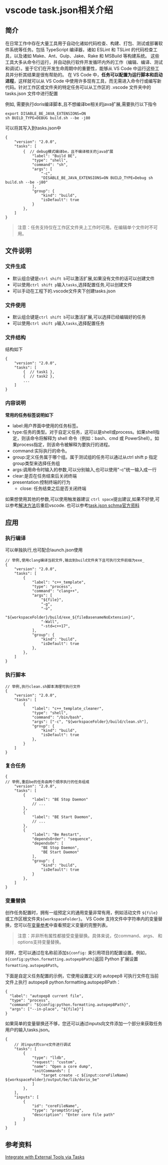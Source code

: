 # vscode task.json相关介绍

## 简介
在日常工作中存在大量工具用于自动化诸如代码检查、构建、打包、测试或部署软件系统等任务。包括 TypeScript 编译器，诸如 ESLint 和 TSLint 的代码检查工具，以及诸如 Make、Ant、Gulp、Jake、Rake 和 MSBuild 等构建系统。
这些工具大多从命令行运行，并自动执行软件开发循环内外的工作（编辑、编译、测试和调试）。鉴于它们在开发生命周期中的重要性，能够从 VS Code 中运行这些工具并分析其结果是很有帮助的。
在 VS Code 中，**任务可以配置为运行脚本和启动进程**，这样就可以从 VS Code 中使用许多现有工具，而无需进入命令行或编写新代码。针对工作区或文件夹的特定任务可以从工作区的 .vscode 文件夹中的 tasks.json 文件中进行配置

例如, 需要执行doris编译脚本,且不想编译be相关的java扩展,需要执行以下指令
```
export DISABLE_BE_JAVA_EXTENSIONS=ON
sh BUILD_TYPE=DEBUG build.sh --be -j80
```
可以将其写入到tasks.json中
```
{
    "version": "2.0.0",
    "tasks": [
        {  // debug模式编译be，且不编译相关的java扩展
            "label": "Build BE",
            "type": "shell",
            "command": "sh",
            "args": [
                "-c",
                "DISABLE_BE_JAVA_EXTENSIONS=ON BUILD_TYPE=Debug sh build.sh --be -j80"
            ],
            "group": {
                "kind": "build",
                "isDefault": true
            }
        },
    ]
}
```
> 注意：任务支持仅在工作区文件夹上工作时可用。在编辑单个文件时不可用。
## 文件说明
### 文件生成
- 默认组合键是`ctrl shift b`可以激活扩展,如果没有文件的话可以创建文件
- 可以使用`ctrl shift p`输入`tasks`,选择配置任务,可以创建文件
- 可以手动在工程下的.vscode文件夹下创建tasks.json
### 文件使用
- 默认组合键是`ctrl shift b`可以激活扩展,可以选择已经编辑好的任务
- 可以使用`ctrl shift p`输入`tasks`,选择配置任务
### 文件结构
结构如下
```
{
    "version": "2.0.0",
    "tasks": [
        {  // task1 },
        {  // task2 },
        ...
    ]
}
```
### 内容说明
**常用的任务标签说明如下**
- label:用户界面中使用的任务标签。
- type:任务的类型。对于自定义任务，这可以是shell或process。如果shell指定，则该命令将解释为 shell 命令（例如：bash、cmd 或 PowerShell）。如果process指定，则该命令被解释为要执行的进程。
- command:实际执行的命令。
- group:定义任务属于哪个组。属于测试组的任务可以通过从ctrl shift p 指定group类型来选择任务组
- args:调用命令时输入的参数,可以分别输入,也可以使用"-c"统一输入成一行
- clear:是否在任务结束后关闭终端
- presentation:控制终端的行为
  - close: 任务结束之后是否关闭终端

如果想使用其他的参数,可以使用触发器建议 `ctrl space`提出建议,如果不好使,可以参考[解决方法](https://blog.csdn.net/qq_43220213/article/details/129645181)后重启vscode.
也可以参考[task.json schma官方资料](https://code.visualstudio.com/docs/editor/tasks-appendix)

## 应用
### 执行编译
可以单独执行,也可配合launch.json使用
```
// 举例,使用clang编译当前文件,输出到build文件夹下且可执行文件前缀为exe_
{
    "version": "2.0.0",
    "tasks": [
        {
            "label": "c++_template",
            "type": "process",
            "command": "clang++",
            "args": [
                "${file}",
                "-g",
                "-o",
                "${workspaceFolder}/build/exe_${fileBasenameNoExtension}",
                "-Wall",
                "-std=c++17",
            ],
            "group": {
                "kind": "build",
                "isDefault": true
            },
        },
    ]
}
```
### 执行脚本
```
// 举例,执行clean.sh脚本清理可执行文件
{
    "version": "2.0.0",
    "tasks": [
        {
            "label": "c++_template_cleaner",
            "type": "shell",
            "command": "/bin/bash",
            "args": ["-c", "${workspaceFolder}/build/clean.sh"],
            "group": {
                "kind": "build",
                "isDefault": true
            },
        }
    ]
}
```

### 复合任务
```
{
// 举例,重启be的任务由两个顺序执行的任务组成
    "version": "2.0.0",
    "tasks": [
        {
            "label": "BE Stop Daemon"
            // ...
        },
        {
            "label": "BE Start Daemon",
            // ...
        },
        {
            "label": "Be Restart",
            "dependsOrder": "sequence",
            "dependsOn": [
                "BE Stop Daemon",
                "BE Start Daemon"
            ],
            "group": {
                "kind": "build",
                "isDefault": true
            }
        },
    ]
}
```

### 变量替换

创作任务配置时，拥有一组预定义的通用变量非常有用，例如活动文件 `${file}` 或工作区根文件夹`${workspaceFolder}`。 VS Code 支持文件中字符串内的变量替换，您可以在[变量参考](https://code.visualstudio.com/docs/editor/variables-reference)中查看预定义变量的完整列表。

> 注意：并非所有属性都接受变量替换。具体来说，仅command、args、 和options支持变量替换。

同样，您可以通过在名称前添加`${config:` 来引用项目的配置设置。例如，`${config:python.formatting.autopep8Path}`返回 Python 扩展设置`formatting.autopep8Path`。

下面是自定义任务配置的示例，它使用设置定义的 autopep8 可执行文件在当前文件上执行 autopep8 python.formatting.autopep8Path：
```
{
  "label": "autopep8 current file",
  "type": "process",
  "command": "${config:python.formatting.autopep8Path}",
  "args": ["--in-place", "${file}"]
}
```

如果简单的变量替换还不够，您还可以通过inputs向文件添加一个部分来获取任务用户的输入tasks.json。
```
{
    // 对input的core文件进行调试
    "tasks": [
        {
            "type": "lldb",
            "request": "custom",
            "name": "Open a core dump",
            "initCommands": [
                "target create -c ${input:coreFileName} ${workspaceFolder}/output/be/lib/doris_be"
            ]
        },
    ],
    "inputs": [
        {
            "id": "coreFileName",
            "type": "promptString",
            "description": "Enter core file path"
        }
    ]
}
```

## 参考资料
[Integrate with External Tools via Tasks](https://code.visualstudio.com/docs/editor/tasks)
